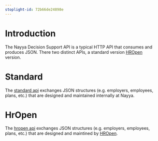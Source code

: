 ```yaml
---
stoplight-id: 72b66de24898e
---
```


# Introduction

The Nayya Decision Support API is a typical HTTP API that consumes and produces  JSON.  There two distinct APIs, a standard version [HROpen](https://www.hropenstandards.org/) version.

# Standard

The [standard api](../reference/decision-support-api-standard.yaml) exchanges JSON structures (e.g. employers, employees, plans, etc.) that are designed and maintained internally at Nayya.

# HrOpen

The [hropen api](../reference/decision-support-api-hropen.yaml) exchanges JSON structures (e.g. employers, employees, plans, etc.) that are designed and maintined by [HROpen](https://www.hropenstandards.org/).

